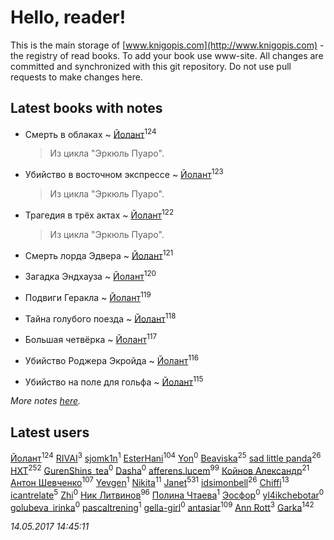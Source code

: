 # Hello, reader!
This is the main storage of [www.knigopis.com](http://www.knigopis.com) - the registry of read books.
To add your book use www-site. All changes are committed and synchronized with this git repository.
Do not use pull requests to make changes here.


## Latest books with notes
* Смерть в облаках ~ [Йолант](users/104/104690883692185089260-google)<sup>124</sup>
    > Из цикла "Эркюль Пуаро".

* Убийство в восточном экспрессе ~ [Йолант](users/104/104690883692185089260-google)<sup>123</sup>
    > Из цикла "Эркюль Пуаро".

* Трагедия в трёх актах ~ [Йолант](users/104/104690883692185089260-google)<sup>122</sup>
    > Из цикла "Эркюль Пуаро".

* Смерть лорда Эдвера ~ [Йолант](users/104/104690883692185089260-google)<sup>121</sup>

* Загадка Эндхауза ~ [Йолант](users/104/104690883692185089260-google)<sup>120</sup>

* Подвиги Геракла ~ [Йолант](users/104/104690883692185089260-google)<sup>119</sup>

* Тайна голубого поезда ~ [Йолант](users/104/104690883692185089260-google)<sup>118</sup>

* Большая четвёрка ~ [Йолант](users/104/104690883692185089260-google)<sup>117</sup>

* Убийство Роджера Экройда ~ [Йолант](users/104/104690883692185089260-google)<sup>116</sup>

* Убийство на поле для гольфа ~ [Йолант](users/104/104690883692185089260-google)<sup>115</sup>


_More notes [here](latest_books_with_notes.md)._


## Latest users
[Йолант](users/104/104690883692185089260-google)<sup>124</sup> 
[RIVAI](users/105/105617470861273678190-google)<sup>3</sup> 
[sjomk1n](users/243/243975624-vkontakte)<sup>1</sup> 
[EsterHani](users/305/30558181-vkontakte)<sup>104</sup> 
[Yon](users/103/10348899-vkontakte)<sup>0</sup> 
[Beaviska](users/102/10202544960024508-facebook)<sup>25</sup> 
[sad little panda](users/188/1882525281990290-facebook)<sup>26</sup> 
[HXT](users/100/100002563462782-facebook)<sup>252</sup> 
[GurenShins_tea](users/712/712242609159274496-twitter)<sup>0</sup> 
[Dasha](users/130/13015628898852979311-mailru)<sup>0</sup> 
[afferens.lucem](users/196/196071655-vkontakte)<sup>99</sup> 
[Койнов Александр](users/414/414040473-vkontakte)<sup>21</sup> 
[Антон Шевченко](users/339/339786161-vkontakte)<sup>107</sup> 
[Yevgen](users/100/100001921022265-facebook)<sup>1</sup> 
[Nikita](users/100/100684315-vkontakte)<sup>11</sup> 
[Janet](users/205/20565064-vkontakte)<sup>531</sup> 
[idsimonbell](users/380/380554090-vkontakte)<sup>26</sup> 
[Chiffi](users/105/105831994080785626680-google)<sup>13</sup> 
[icantrelate](users/111/111003752220369872386-googleplus)<sup>5</sup> 
[Zhi](users/104/104502610850806942588-google)<sup>0</sup> 
[Ник Литвинов](users/241/241974816-vkontakte)<sup>96</sup> 
[Полина Чтаева](users/182/18209789998000712034-mailru)<sup>1</sup> 
[Эосфор](users/193/1931089343792598-facebook)<sup>0</sup> 
[yl4ikchebotar](users/651/65177110-vkontakte)<sup>0</sup> 
[golubeva_irinka](users/208/20867638-vkontakte)<sup>0</sup> 
[pascaltrening](users/116/1168869274-facebook)<sup>1</sup> 
[gella-girl](users/421/42198251-vkontakte)<sup>0</sup> 
[antasiar](users/688/68827372-vkontakte)<sup>109</sup> 
[Ann Rott](users/108/108774233915925319546-google)<sup>3</sup> 
[Garka](users/115/115753719718250012620-google)<sup>142</sup> 


_14.05.2017 14:45:11_
